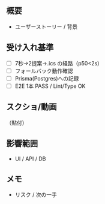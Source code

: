 ## 概要
- ユーザーストーリー / 背景

## 受け入れ基準
- [ ] 7秒→2提案→.ics の経路（p50<2s）
- [ ] フォールバック動作確認
- [ ] Prisma(Postgres)への記録
- [ ] E2E 1本 PASS / Lint/Type OK

## スクショ/動画
（貼付）

## 影響範囲
- UI / API / DB

## メモ
- リスク / 次の一手
